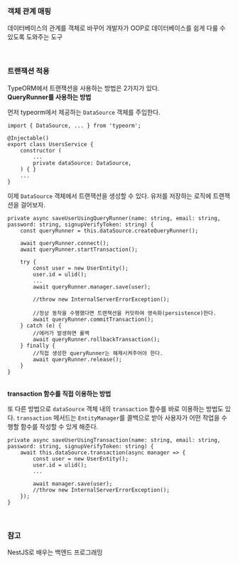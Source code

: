 ### 객체 관계 매핑 

데이터베이스의 관계를 객체로 바꾸어 개발자가 OOP로 데이터베이스를 쉽게 다룰 수 있도록 도와주는 도구

<br>

### 트랜잭션 적용 

TypeORM에서 트랜잭션을 사용하는 방법은 2가지가 있다. 
<br>
<b>QueryRunner를 사용하는 방법</b>

먼저 typeorm에서 제공하는 `DataSource` 객체를 주입한다. 

```
import { DataSource, ... } from 'typeorm';

@Injectable()
export class UsersService {
	constructor (
		...
		private dataSource: DataSource,
	) { }
	...
}
```

이제 `DataSource` 객체에서 트랜잭션을 생성할 수 있다. 유저를 저장하는 로직에 트랜잭션을 걸어보자.

```
private async saveUserUsingQueryRunner(name: string, email: string, password: string, signupVerifyToken: string) {
	const queryRunner = this.dataSource.createQueryRunner();
	
	await queryRunner.connect();
	await queryRunner.startTransaction();

	try {
		const user = new UserEntity();
		user.id = ulid();
		...
		await queryRunner.manager.save(user);
		
		//throw new InternalServerErrorException(); 

		//정상 동작을 수행했다면 트랜잭션을 커밋하여 영속화(persistence)한다.
		await queryRunner.commitTransaction();
	} catch (e) {
		//에러가 발생하면 롤백
		await queryRunner.rollbackTransaction();
	} finally {
		//직접 생성한 queryRunner는 해제시켜주어야 한다.
		await queryRunner.release();
	}
}		
```

<br>
<b>transaction 함수를 직접 이용하는 방법</b>

또 다른 방법으로 `dataSource` 객체 내의 `transaction` 함수를 바로 이용하는 방법도 있다. 
`transaction` 메서드는 `EntityManager`를 콜백으로 받아 사용자가 어떤 작업을 수행할 함수를 작성할 수 있게 해준다. 

```
private async saveUserUsingTransaction(name: string, email: string, password: string, signupVerifyToken: string) {
	await this.dataSource.transaction(async manager => {
		const user = new UserEntity();
		user.id = ulid();
		...

		await manager.save(user);
		//throw new InternalServerErrorException();
	});
}
```

<br>

### 참고

NestJS로 배우는 백엔드 프로그래밍
